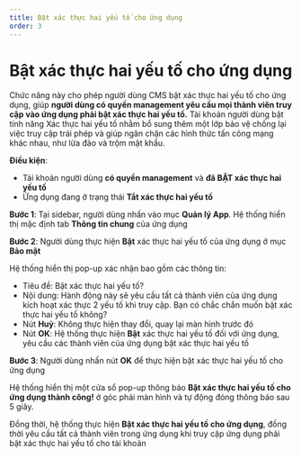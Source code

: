 ```yaml
---
title: Bật xác thực hai yếu tố cho ứng dụng
order: 3
---
```


# Bật xác thực hai yếu tố cho ứng dụng

Chức năng này cho phép người dùng CMS bật xác thực hai yếu tố cho ứng dụng, giúp **người dùng có quyền management yêu cầu mọi thành viên truy cập vào ứng dụng phải bật xác thực hai yếu tố.** Tài khoản người dùng bật tính năng Xác thực hai yếu tố nhằm bổ sung thêm một lớp bảo vệ chống lại việc truy cập trái phép và giúp ngăn chặn các hình thức tấn công mạng khác nhau, như lừa đảo và trộm mật khẩu.

**Điều kiện**:

- Tài khoản người dùng **có quyền management** và **đã BẬT xác thực hai yếu tố**
- Ứng dụng đang ở trạng thái **Tắt xác thực hai yếu tố**

**Bước 1**: Tại sidebar, người dùng nhấn vào mục **Quản lý App**. Hệ thống hiển thị mặc định tab **Thông tin chung** của ứng dụng

**Bước 2**: Người dùng thực hiện **Bật** xác thực hai yếu tố của ứng dụng ở mục **Bảo mật**

Hệ thống hiển thị pop-up xác nhận bao gồm các thông tin:

- Tiêu đề: Bật xác thực hai yếu tố?
- Nội dung: Hành động này sẽ yêu cầu tất cả thành viên của ứng dụng kích hoạt xác thực 2 yếu tố khi truy cập. Bạn có chắc chắn muốn bật xác thực hai yếu tố không?
- Nút **Huỷ**: Không thực hiện thay đổi, quay lại màn hình trước đó
- Nút **OK**: Hệ thống thực hiện **Bật** xác thực hai yếu tố đối với ứng dụng, yêu cầu các thành viên của ứng dụng bật xác thực hai yếu tố

**Bước 3**: Người dùng nhấn nút **OK** để thực hiện bật xác thực hai yếu tố cho ứng dụng

Hệ thống hiển thị một cửa sổ pop-up thông báo **Bật xác thực hai yếu tố cho ứng dụng thành công!** ở góc phải màn hình và tự động đóng thông báo sau 5 giây.

Đồng thời, hệ thống thực hiện **Bật xác thực hai yếu tố cho ứng dụng**, đồng thời yêu cầu tất cả thành viên trong ứng dụng khi truy cập ứng dụng phải bật xác thực hai yếu tố cho tài khoản
